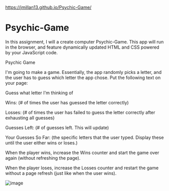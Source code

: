 https://jmillan13.github.io/Psychic-Game/
# Psychic-Game

In this assignment, I will a create computer Psychic-Game. This app will run in the browser, and feature dynamically updated HTML and CSS powered by your JavaScript code.


Psychic Game

I'm going to make a game. Essentially, the app randomly picks a letter, and the user has to guess which letter the app chose. Put the following text on your page:

Guess what letter I'm thinking of

Wins: (# of times the user has guessed the letter correctly)

Losses: (# of times the user has failed to guess the letter correctly after exhausting all guesses)

Guesses Left: (# of guesses left. This will update)

Your Guesses So Far: (the specific letters that the user typed. Display these until the user either wins or loses.)

When the player wins, increase the Wins counter and start the game over again (without refreshing the page).

When the player loses, increase the Losses counter and restart the game without a page refresh (just like when the user wins).



![image](https://user-images.githubusercontent.com/46582302/65398145-9c0c0b00-dd83-11e9-9c02-0bf33a200a1f.png)
